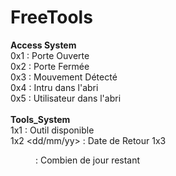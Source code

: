 # FreeTools

**Access System** <br/>
0x1 : Porte Ouverte <br/>
0x2 : Porte Fermée <br/>
0x3 : Mouvement Détecté <br/>
0x4 : Intru dans l'abri <br/>
0x5 : Utilisateur dans l'abri <br/>
 <br/>
**Tools_System** <br/>
1x1 : Outil disponible <br/>
1x2 <dd/mm/yy> : Date de Retour
1x3 <dd> : Combien de jour restant
